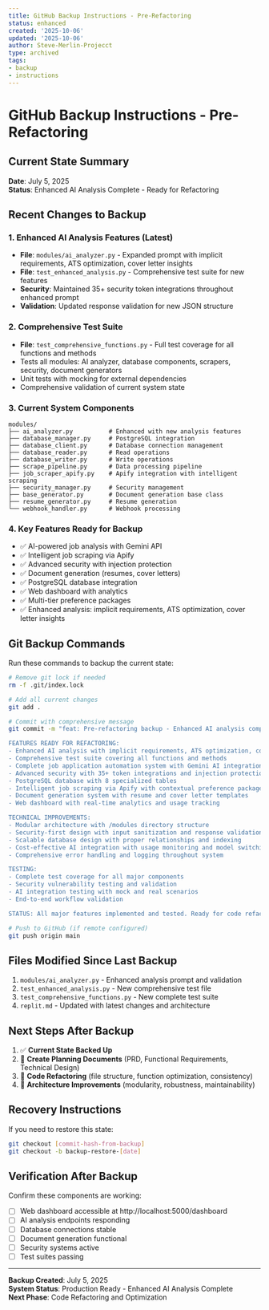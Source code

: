 ```yaml
---
title: GitHub Backup Instructions - Pre-Refactoring
status: enhanced
created: '2025-10-06'
updated: '2025-10-06'
author: Steve-Merlin-Projecct
type: archived
tags:
- backup
- instructions
---
```


# GitHub Backup Instructions - Pre-Refactoring

## Current State Summary
**Date**: July 5, 2025  
**Status**: Enhanced AI Analysis Complete - Ready for Refactoring

## Recent Changes to Backup

### 1. Enhanced AI Analysis Features (Latest)
- **File**: `modules/ai_analyzer.py` - Expanded prompt with implicit requirements, ATS optimization, cover letter insights
- **File**: `test_enhanced_analysis.py` - Comprehensive test suite for new features
- **Security**: Maintained 35+ security token integrations throughout enhanced prompt
- **Validation**: Updated response validation for new JSON structure

### 2. Comprehensive Test Suite
- **File**: `test_comprehensive_functions.py` - Full test coverage for all functions and methods
- Tests all modules: AI analyzer, database components, scrapers, security, document generators
- Unit tests with mocking for external dependencies
- Comprehensive validation of current system state

### 3. Current System Components
```
modules/
├── ai_analyzer.py          # Enhanced with new analysis features
├── database_manager.py     # PostgreSQL integration
├── database_client.py      # Database connection management  
├── database_reader.py      # Read operations
├── database_writer.py      # Write operations
├── scrape_pipeline.py      # Data processing pipeline
├── job_scraper_apify.py    # Apify integration with intelligent scraping
├── security_manager.py     # Security management
├── base_generator.py       # Document generation base class
├── resume_generator.py     # Resume generation
└── webhook_handler.py      # Webhook processing
```

### 4. Key Features Ready for Backup
- ✅ AI-powered job analysis with Gemini API
- ✅ Intelligent job scraping via Apify
- ✅ Advanced security with injection protection
- ✅ Document generation (resumes, cover letters)
- ✅ PostgreSQL database integration
- ✅ Web dashboard with analytics
- ✅ Multi-tier preference packages
- ✅ Enhanced analysis: implicit requirements, ATS optimization, cover letter insights

## Git Backup Commands

Run these commands to backup the current state:

```bash
# Remove git lock if needed
rm -f .git/index.lock

# Add all current changes
git add .

# Commit with comprehensive message
git commit -m "feat: Pre-refactoring backup - Enhanced AI analysis complete

FEATURES READY FOR REFACTORING:
- Enhanced AI analysis with implicit requirements, ATS optimization, cover letter insights  
- Comprehensive test suite covering all functions and methods
- Complete job application automation system with Gemini AI integration
- Advanced security with 35+ token integrations and injection protection
- PostgreSQL database with 8 specialized tables
- Intelligent job scraping via Apify with contextual preference packages
- Document generation system with resume and cover letter templates
- Web dashboard with real-time analytics and usage tracking

TECHNICAL IMPROVEMENTS:
- Modular architecture with /modules directory structure
- Security-first design with input sanitization and response validation
- Scalable database design with proper relationships and indexing
- Cost-effective AI integration with usage monitoring and model switching
- Comprehensive error handling and logging throughout system

TESTING:
- Complete test coverage for all major components
- Security vulnerability testing and validation
- AI integration testing with mock and real scenarios
- End-to-end workflow validation

STATUS: All major features implemented and tested. Ready for code refactoring and optimization."

# Push to GitHub (if remote configured)
git push origin main
```

## Files Modified Since Last Backup
1. `modules/ai_analyzer.py` - Enhanced analysis prompt and validation
2. `test_enhanced_analysis.py` - New comprehensive test file  
3. `test_comprehensive_functions.py` - New complete test suite
4. `replit.md` - Updated with latest changes and architecture

## Next Steps After Backup
1. ✅ **Current State Backed Up** 
2. 🔄 **Create Planning Documents** (PRD, Functional Requirements, Technical Design)
3. 🔄 **Code Refactoring** (file structure, function optimization, consistency)
4. 🔄 **Architecture Improvements** (modularity, robustness, maintainability)

## Recovery Instructions
If you need to restore this state:
```bash
git checkout [commit-hash-from-backup]
git checkout -b backup-restore-[date]
```

## Verification After Backup
Confirm these components are working:
- [ ] Web dashboard accessible at http://localhost:5000/dashboard
- [ ] AI analysis endpoints responding
- [ ] Database connections stable  
- [ ] Document generation functional
- [ ] Security systems active
- [ ] Test suites passing

---
**Backup Created**: July 5, 2025  
**System Status**: Production Ready - Enhanced AI Analysis Complete  
**Next Phase**: Code Refactoring and Optimization